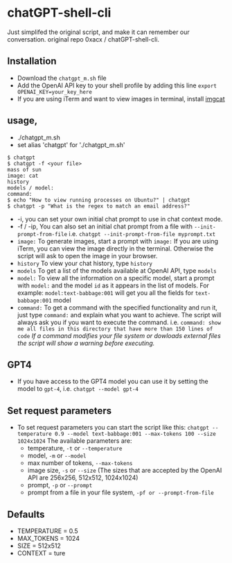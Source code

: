 <h1>chatGPT-shell-cli</h1>

Just simplifed the original script, and make it can remember our conversation.
original repo 0xacx / chatGPT-shell-cli.

## Installation
- Download the `chatgpt_m.sh` file
- Add the OpenAI API key to your shell profile by adding this line `export OPENAI_KEY=your_key_here`
- If you are using iTerm and want to view images in terminal, install [imgcat](https://iterm2.com/utilities/imgcat)

## usage,
- ./chatgpt_m.sh
- set alias 'chatgpt' for './chatgpt_m.sh'

```shell
$ chatgpt
$ chatgpt -f <your file>
mass of sun
image: cat
history
models / model:
command:
$ echo "How to view running processes on Ubuntu?" | chatgpt
$ chatgpt -p "What is the regex to match an email address?"
```
  - -i, you can set your own initial chat prompt to use in chat context mode. 
  - -f / -ip, You can also set an initial chat prompt from a file with `--init-prompt-from-file` i.e. `chatgpt --init-prompt-from-file myprompt.txt`
  - `image:` To generate images, start a prompt with `image:`
    If you are using iTerm, you can view the image directly in the terminal. Otherwise the script will ask to open the image in your browser.
  - `history` To view your chat history, type `history`
  - `models` To get a list of the models available at OpenAI API, type `models`
  - `model:` To view all the information on a specific model, start a prompt with `model:` and the model `id` as it appears in the list of models. For example: `model:text-babbage:001` will get you all the fields for `text-babbage:001` model
  - `command:` To get a command with the specified functionality and run it, just type `command:` and explain what you want to achieve. The script will always ask you if you want to execute the command. i.e. `command: show me all files in this directory that have more than 150 lines of code` 
  *If a command modifies your file system or dowloads external files the script will show a warning before executing.*
  
## GPT4
  - If you have access to the GPT4 model you can use it by setting the model to `gpt-4`, i.e. `chatgpt --model gpt-4`

## Set request parameters
  - To set request parameters you can start the script like this: `chatgpt --temperature 0.9 --model text-babbage:001 --max-tokens 100 --size 1024x1024`
    The available parameters are: 
      - temperature,  `-t` or `--temperature`
      - model, `-m` or `--model`
      - max number of tokens, `--max-tokens`
      - image size, `-s` or `--size` (The sizes that are accepted by the OpenAI API are 256x256, 512x512, 1024x1024)
      - prompt, `-p` or `--prompt` 
      - prompt from a file in your file system, `-pf or --prompt-from-file`  

## Defaults
- TEMPERATURE = 0.5
- MAX_TOKENS = 1024
- SIZE = 512x512
- CONTEXT = ture
